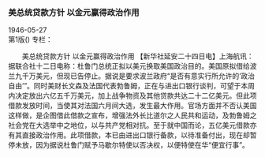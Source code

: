 ### 美总统贷款方针  以金元赢得政治作用  

1946-05-27  
第1版()
专栏：

　　美总统贷款方针
    以金元赢得政治作用
    【新华社延安二十四日电】上海航讯：据联合社十二日电称：杜鲁门总统正拟以美元换取美国政治目的。美国原拟借给波兰九千万美元，但现已告停止。据说是要求波兰政府“是否有意实行所允许的‘政治自由’”。同时美财长文森及法国代表勃鲁姆，正在与进出口银行谈判，可望于本周内决定放出六亿五千万美元，加上战争物资及其他贷款共达二十二亿美元。但此项借款发放时间，当使其对法国六月间大选，发生最大作用。官场方面并不否认美国这样做，是企图借此借款之宣布，增强法外长比道尔之人民共和运动，及勃鲁姆之社会党在大选举中之地位，以与共产党相对抗。至于就中国而论，五亿美元借款亦有其直接政治作用。此项借款，本已由进出口银行备款，以待准备付出，现在却暂停未放，因为据说杜鲁门赋予马歇尔特使以否决权，以便特使在华“便宜行事”。  
